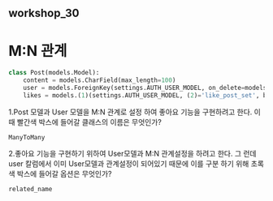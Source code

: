 ## workshop_30

# M:N 관계

```python
class Post(models.Model):
    content = models.CharField(max_length=100)
    user = models.ForeignKey(settings.AUTH_USER_MODEL, on_delete=models.CASCADE)
    likes = models.(1)(settings.AUTH_USER_MODEL, (2)='like_post_set', blank=True)
```

1.Post 모델과 User 모델을 M:N 관계로 설정 하여 좋아요 기능을 구현하려고
한다. 이때 빨간색 박스에 들어갈 클래스의 이름은 무엇인가?

```
ManyToMany
```

2.좋아요 기능을 구현하기 위하여 User모델과 M:N 관계설정을 하려고 한다. 그
런데 user 칼럼에서 이미 User모델과 관계설정이 되어있기 때문에 이를 구분
하기 위해 초록색 박스에 들어갈 옵션은 무엇인가?

```
related_name
```

